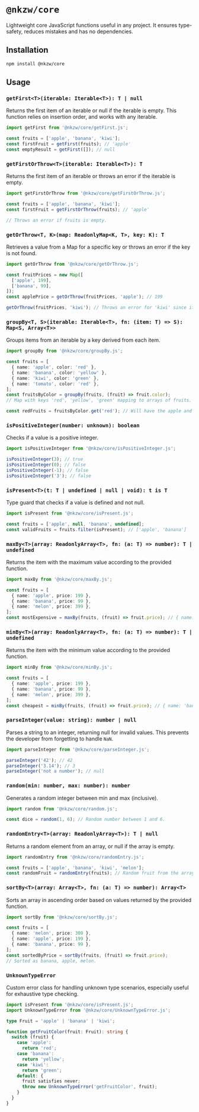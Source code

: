 # `@nkzw/core`

Lightweight core JavaScript functions useful in any project. It ensures type-safety, reduces mistakes and has no dependencies.

## Installation

```bash
npm install @nkzw/core
```

## Usage

### `getFirst<T>(iterable: Iterable<T>): T | null`

Returns the first item of an iterable or null if the iterable is empty. This function relies on insertion order, and works with any iterable.

```typescript
import getFirst from '@nkzw/core/getFirst.js';

const fruits = ['apple', 'banana', 'kiwi'];
const firstFruit = getFirst(fruits); // 'apple'
const emptyResult = getFirst([]); // null
```

### `getFirstOrThrow<T>(iterable: Iterable<T>): T`

Returns the first item of an iterable or throws an error if the iterable is empty.

```typescript
import getFirstOrThrow from '@nkzw/core/getFirstOrThrow.js';

const fruits = ['apple', 'banana', 'kiwi'];
const firstFruit = getFirstOrThrow(fruits); // 'apple'

// Throws an error if fruits is empty.
```

### `getOrThrow<T, K>(map: ReadonlyMap<K, T>, key: K): T`

Retrieves a value from a Map for a specific key or throws an error if the key is not found.

```typescript
import getOrThrow from '@nkzw/core/getOrThrow.js';

const fruitPrices = new Map([
  ['apple', 199],
  ['banana', 99],
]);
const applePrice = getOrThrow(fruitPrices, 'apple'); // 199

getOrThrow(fruitPrices, 'kiwi'); // Throws an error for 'kiwi' since it doesn't exist in the map.
```

### `groupBy<T, S>(iterable: Iterable<T>, fn: (item: T) => S): Map<S, Array<T>>`

Groups items from an iterable by a key derived from each item.

```typescript
import groupBy from '@nkzw/core/groupBy.js';

const fruits = [
  { name: 'apple', color: 'red' },
  { name: 'banana', color: 'yellow' },
  { name: 'kiwi', color: 'green' },
  { name: 'tomato', color: 'red' },
];
const fruitsByColor = groupBy(fruits, (fruit) => fruit.color);
// Map with keys 'red', 'yellow', 'green' mapping to arrays of fruits.

const redFruits = fruitsByColor.get('red'); // Will have the apple and tomato entries.
```

### `isPositiveInteger(number: unknown): boolean`

Checks if a value is a positive integer.

```typescript
import isPositiveInteger from '@nkzw/core/isPositiveInteger.js';

isPositiveInteger(3); // true
isPositiveInteger(0); // false
isPositiveInteger(-1); // false
isPositiveInteger('3'); // false
```

### `isPresent<T>(t: T | undefined | null | void): t is T`

Type guard that checks if a value is defined and not null.

```typescript
import isPresent from '@nkzw/core/isPresent.js';

const fruits = ['apple', null, 'banana', undefined];
const validFruits = fruits.filter(isPresent); // ['apple', 'banana']
```

### `maxBy<T>(array: ReadonlyArray<T>, fn: (a: T) => number): T | undefined`

Returns the item with the maximum value according to the provided function.

```typescript
import maxBy from '@nkzw/core/maxBy.js';

const fruits = [
  { name: 'apple', price: 199 },
  { name: 'banana', price: 99 },
  { name: 'melon', price: 399 },
];
const mostExpensive = maxBy(fruits, (fruit) => fruit.price); // { name: 'melon', price: 399 }
```

### `minBy<T>(array: ReadonlyArray<T>, fn: (a: T) => number): T | undefined`

Returns the item with the minimum value according to the provided function.

```typescript
import minBy from '@nkzw/core/minBy.js';

const fruits = [
  { name: 'apple', price: 199 },
  { name: 'banana', price: 99 },
  { name: 'melon', price: 399 },
];
const cheapest = minBy(fruits, (fruit) => fruit.price); // { name: 'banana', price: 99 }
```

### `parseInteger(value: string): number | null`

Parses a string to an integer, returning null for invalid values. This prevents the developer from forgetting to handle `NaN`.

```typescript
import parseInteger from '@nkzw/core/parseInteger.js';

parseInteger('42'); // 42
parseInteger('3.14'); // 3
parseInteger('not a number'); // null
```

### `random(min: number, max: number): number`

Generates a random integer between min and max (inclusive).

```typescript
import random from '@nkzw/core/random.js';

const dice = random(1, 6); // Random number between 1 and 6.
```

### `randomEntry<T>(array: ReadonlyArray<T>): T | null`

Returns a random element from an array, or null if the array is empty.

```typescript
import randomEntry from '@nkzw/core/randomEntry.js';

const fruits = ['apple', 'banana', 'kiwi', 'melon'];
const randomFruit = randomEntry(fruits); // Random fruit from the array.
```

### `sortBy<T>(array: Array<T>, fn: (a: T) => number): Array<T>`

Sorts an array in ascending order based on values returned by the provided function.

```typescript
import sortBy from '@nkzw/core/sortBy.js';

const fruits = [
  { name: 'melon', price: 309 },
  { name: 'apple', price: 199 },
  { name: 'banana', price: 99 },
];
const sortedByPrice = sortBy(fruits, (fruit) => fruit.price);
// Sorted as banana, apple, melon.
```

### `UnknownTypeError`

Custom error class for handling unknown type scenarios, especially useful for exhaustive type checking.

```typescript
import isPresent from '@nkzw/core/isPresent.js';
import UnknownTypeError from '@nkzw/core/UnknownTypeError.js';

type Fruit = 'apple' | 'banana' | 'kiwi';

function getFruitColor(fruit: Fruit): string {
  switch (fruit) {
    case 'apple':
      return 'red';
    case 'banana':
      return 'yellow';
    case 'kiwi':
      return 'green';
    default: {
      fruit satisfies never;
      throw new UnknownTypeError('getFruitColor', fruit);
    }
  }
}
```
